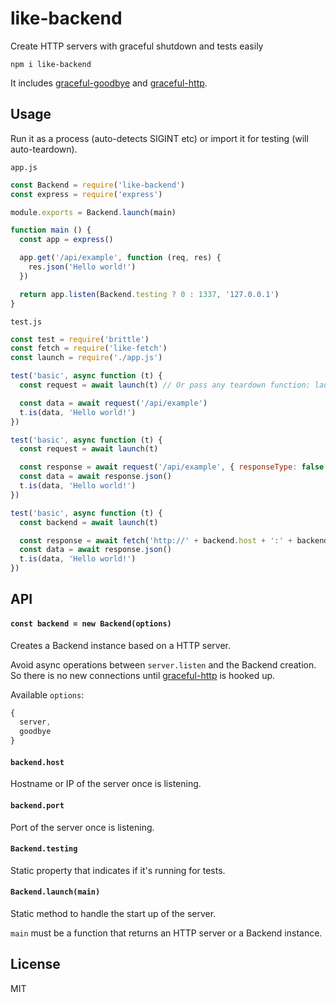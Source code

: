 # like-backend

Create HTTP servers with graceful shutdown and tests easily

```
npm i like-backend
```

It includes [graceful-goodbye](https://github.com/mafintosh/graceful-goodbye) and [graceful-http](https://github.com/LuKks/graceful-http).

## Usage

Run it as a process (auto-detects SIGINT etc) or import it for testing (will auto-teardown).

`app.js`

```js
const Backend = require('like-backend')
const express = require('express')

module.exports = Backend.launch(main)

function main () {
  const app = express()

  app.get('/api/example', function (req, res) {
    res.json('Hello world!')
  })

  return app.listen(Backend.testing ? 0 : 1337, '127.0.0.1')
}
```

`test.js`

```js
const test = require('brittle')
const fetch = require('like-fetch')
const launch = require('./app.js')

test('basic', async function (t) {
  const request = await launch(t) // Or pass any teardown function: launch({ teardown })

  const data = await request('/api/example')
  t.is(data, 'Hello world!')
})

test('basic', async function (t) {
  const request = await launch(t)

  const response = await request('/api/example', { responseType: false })
  const data = await response.json()
  t.is(data, 'Hello world!')
})

test('basic', async function (t) {
  const backend = await launch(t)

  const response = await fetch('http://' + backend.host + ':' + backend.port + '/api/example')
  const data = await response.json()
  t.is(data, 'Hello world!')
})
```

## API

#### `const backend = new Backend(options)`

Creates a Backend instance based on a HTTP server.

Avoid async operations between `server.listen` and the Backend creation.\
So there is no new connections until [graceful-http](https://github.com/LuKks/graceful-http) is hooked up.

Available `options`:
```js
{
  server,
  goodbye
}
```

#### `backend.host`

Hostname or IP of the server once is listening.

#### `backend.port`

Port of the server once is listening.

#### `Backend.testing`

Static property that indicates if it's running for tests.

#### `Backend.launch(main)`

Static method to handle the start up of the server.

`main` must be a function that returns an HTTP server or a Backend instance.

## License

MIT
